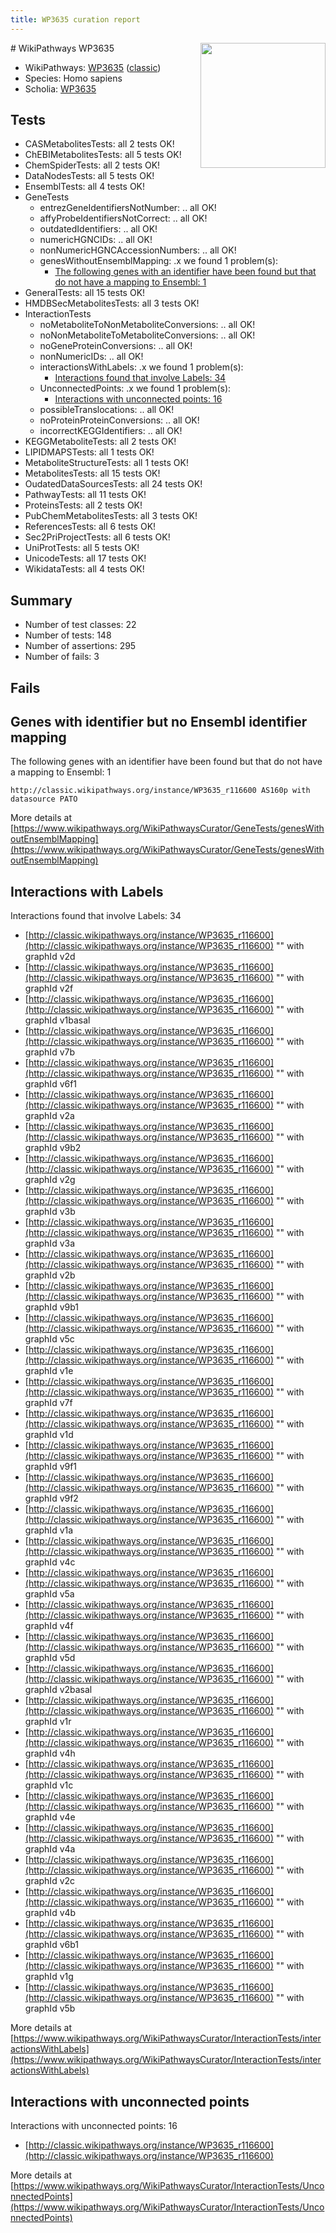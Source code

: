 ```yaml
---
title: WP3635 curation report
---
```


<img style="float: right; width: 200px" src="https://upload.wikimedia.org/wikipedia/commons/thumb/8/83/Wplogo_with_text_500.png/640px-Wplogo_with_text_500.png" />
# WikiPathways WP3635

* WikiPathways: [WP3635](https://wikipathways.org/pathways/WP3635) ([classic](https://classic.wikipathways.org/instance/WP3635))
* Species: Homo sapiens
* Scholia: [WP3635](https://scholia.toolforge.org/wikipathways/WP3635)
## Tests
* CASMetabolitesTests: all 2 tests OK!
* ChEBIMetabolitesTests: all 5 tests OK!
* ChemSpiderTests: all 2 tests OK!
* DataNodesTests: all 5 tests OK!
* EnsemblTests: all 4 tests OK!
* GeneTests
    * entrezGeneIdentifiersNotNumber: .. all OK!
    * affyProbeIdentifiersNotCorrect: .. all OK!
    * outdatedIdentifiers: .. all OK!
    * numericHGNCIDs: .. all OK!
    * nonNumericHGNCAccessionNumbers: .. all OK!
    * genesWithoutEnsemblMapping: .x we found 1 problem(s):
        * [The following genes with an identifier have been found but that do not have a mapping to Ensembl: 1](#40286d83)
* GeneralTests: all 15 tests OK!
* HMDBSecMetabolitesTests: all 3 tests OK!
* InteractionTests
    * noMetaboliteToNonMetaboliteConversions: .. all OK!
    * noNonMetaboliteToMetaboliteConversions: .. all OK!
    * noGeneProteinConversions: .. all OK!
    * nonNumericIDs: .. all OK!
    * interactionsWithLabels: .x we found 1 problem(s):
        * [Interactions found that involve Labels: 34](#fe97a8fa)
    * UnconnectedPoints: .x we found 1 problem(s):
        * [Interactions with unconnected points: 16](#7f1d407d)
    * possibleTranslocations: .. all OK!
    * noProteinProteinConversions: .. all OK!
    * incorrectKEGGIdentifiers: .. all OK!
* KEGGMetaboliteTests: all 2 tests OK!
* LIPIDMAPSTests: all 1 tests OK!
* MetaboliteStructureTests: all 1 tests OK!
* MetabolitesTests: all 15 tests OK!
* OudatedDataSourcesTests: all 24 tests OK!
* PathwayTests: all 11 tests OK!
* ProteinsTests: all 2 tests OK!
* PubChemMetabolitesTests: all 3 tests OK!
* ReferencesTests: all 6 tests OK!
* Sec2PriProjectTests: all 6 tests OK!
* UniProtTests: all 5 tests OK!
* UnicodeTests: all 17 tests OK!
* WikidataTests: all 4 tests OK!


## Summary

* Number of test classes: 22
* Number of tests: 148
* Number of assertions: 295
* Number of fails: 3

## Fails

<a name="40286d83" />

## Genes with identifier but no Ensembl identifier mapping

The following genes with an identifier have been found but that do not have a mapping to Ensembl: 1
```
http://classic.wikipathways.org/instance/WP3635_r116600 AS160p with datasource PATO
```

More details at [https://www.wikipathways.org/WikiPathwaysCurator/GeneTests/genesWithoutEnsemblMapping](https://www.wikipathways.org/WikiPathwaysCurator/GeneTests/genesWithoutEnsemblMapping)

<a name="fe97a8fa" />

## Interactions with Labels

Interactions found that involve Labels: 34

* [http://classic.wikipathways.org/instance/WP3635_r116600](http://classic.wikipathways.org/instance/WP3635_r116600) "" with graphId v2d
* [http://classic.wikipathways.org/instance/WP3635_r116600](http://classic.wikipathways.org/instance/WP3635_r116600) "" with graphId v2f
* [http://classic.wikipathways.org/instance/WP3635_r116600](http://classic.wikipathways.org/instance/WP3635_r116600) "" with graphId v1basal
* [http://classic.wikipathways.org/instance/WP3635_r116600](http://classic.wikipathways.org/instance/WP3635_r116600) "" with graphId v7b
* [http://classic.wikipathways.org/instance/WP3635_r116600](http://classic.wikipathways.org/instance/WP3635_r116600) "" with graphId v6f1
* [http://classic.wikipathways.org/instance/WP3635_r116600](http://classic.wikipathways.org/instance/WP3635_r116600) "" with graphId v2a
* [http://classic.wikipathways.org/instance/WP3635_r116600](http://classic.wikipathways.org/instance/WP3635_r116600) "" with graphId v9b2
* [http://classic.wikipathways.org/instance/WP3635_r116600](http://classic.wikipathways.org/instance/WP3635_r116600) "" with graphId v2g
* [http://classic.wikipathways.org/instance/WP3635_r116600](http://classic.wikipathways.org/instance/WP3635_r116600) "" with graphId v3b
* [http://classic.wikipathways.org/instance/WP3635_r116600](http://classic.wikipathways.org/instance/WP3635_r116600) "" with graphId v3a
* [http://classic.wikipathways.org/instance/WP3635_r116600](http://classic.wikipathways.org/instance/WP3635_r116600) "" with graphId v2b
* [http://classic.wikipathways.org/instance/WP3635_r116600](http://classic.wikipathways.org/instance/WP3635_r116600) "" with graphId v9b1
* [http://classic.wikipathways.org/instance/WP3635_r116600](http://classic.wikipathways.org/instance/WP3635_r116600) "" with graphId v5c
* [http://classic.wikipathways.org/instance/WP3635_r116600](http://classic.wikipathways.org/instance/WP3635_r116600) "" with graphId v1e
* [http://classic.wikipathways.org/instance/WP3635_r116600](http://classic.wikipathways.org/instance/WP3635_r116600) "" with graphId v7f
* [http://classic.wikipathways.org/instance/WP3635_r116600](http://classic.wikipathways.org/instance/WP3635_r116600) "" with graphId v1d
* [http://classic.wikipathways.org/instance/WP3635_r116600](http://classic.wikipathways.org/instance/WP3635_r116600) "" with graphId v9f1
* [http://classic.wikipathways.org/instance/WP3635_r116600](http://classic.wikipathways.org/instance/WP3635_r116600) "" with graphId v9f2
* [http://classic.wikipathways.org/instance/WP3635_r116600](http://classic.wikipathways.org/instance/WP3635_r116600) "" with graphId v1a
* [http://classic.wikipathways.org/instance/WP3635_r116600](http://classic.wikipathways.org/instance/WP3635_r116600) "" with graphId v4c
* [http://classic.wikipathways.org/instance/WP3635_r116600](http://classic.wikipathways.org/instance/WP3635_r116600) "" with graphId v5a
* [http://classic.wikipathways.org/instance/WP3635_r116600](http://classic.wikipathways.org/instance/WP3635_r116600) "" with graphId v4f
* [http://classic.wikipathways.org/instance/WP3635_r116600](http://classic.wikipathways.org/instance/WP3635_r116600) "" with graphId v5d
* [http://classic.wikipathways.org/instance/WP3635_r116600](http://classic.wikipathways.org/instance/WP3635_r116600) "" with graphId v2basal
* [http://classic.wikipathways.org/instance/WP3635_r116600](http://classic.wikipathways.org/instance/WP3635_r116600) "" with graphId v1r
* [http://classic.wikipathways.org/instance/WP3635_r116600](http://classic.wikipathways.org/instance/WP3635_r116600) "" with graphId v4h
* [http://classic.wikipathways.org/instance/WP3635_r116600](http://classic.wikipathways.org/instance/WP3635_r116600) "" with graphId v1c
* [http://classic.wikipathways.org/instance/WP3635_r116600](http://classic.wikipathways.org/instance/WP3635_r116600) "" with graphId v4e
* [http://classic.wikipathways.org/instance/WP3635_r116600](http://classic.wikipathways.org/instance/WP3635_r116600) "" with graphId v4a
* [http://classic.wikipathways.org/instance/WP3635_r116600](http://classic.wikipathways.org/instance/WP3635_r116600) "" with graphId v2c
* [http://classic.wikipathways.org/instance/WP3635_r116600](http://classic.wikipathways.org/instance/WP3635_r116600) "" with graphId v4b
* [http://classic.wikipathways.org/instance/WP3635_r116600](http://classic.wikipathways.org/instance/WP3635_r116600) "" with graphId v6b1
* [http://classic.wikipathways.org/instance/WP3635_r116600](http://classic.wikipathways.org/instance/WP3635_r116600) "" with graphId v1g
* [http://classic.wikipathways.org/instance/WP3635_r116600](http://classic.wikipathways.org/instance/WP3635_r116600) "" with graphId v5b


More details at [https://www.wikipathways.org/WikiPathwaysCurator/InteractionTests/interactionsWithLabels](https://www.wikipathways.org/WikiPathwaysCurator/InteractionTests/interactionsWithLabels)

<a name="7f1d407d" />

## Interactions with unconnected points

Interactions with unconnected points: 16

* [http://classic.wikipathways.org/instance/WP3635_r116600](http://classic.wikipathways.org/instance/WP3635_r116600)


More details at [https://www.wikipathways.org/WikiPathwaysCurator/InteractionTests/UnconnectedPoints](https://www.wikipathways.org/WikiPathwaysCurator/InteractionTests/UnconnectedPoints)

